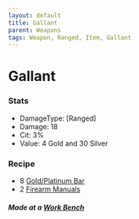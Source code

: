 ```yaml
---
layout: default
title: Gallant
parent: Weapons
tags: Weapon, Ranged, Item, Gallant 
---
```


# Gallant

### Stats
- DamageType: [Ranged]
- Damage: 18
- Cit: 3%
- Value: 4 Gold and 30 Silver

### Recipe
- 8 [Gold/Platinum Bar](https://terraria-archive.fandom.com/wiki/Iron_Bar)
- 2 [Firearm Manuals](https://ricklugtigheid.github.io/SupernovaMod/docs/items/materials/firearm_manual)

##### Made at a [Work Bench](https://terraria.fandom.com/wiki/Work_Benches)